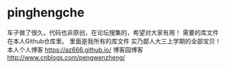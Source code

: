 # pinghengche
车子做了很久，代码也非原创，在论坛搜集的，希望对大家有用！
需要的库文件在本人Github仓库里。
里面是我所有的库文件
实乃鄙人大三上学期的全部宝贝！
本人个人博客  https://az666.github.io/
博客园博客  http://www.cnblogs.com/pengwenzheng/
